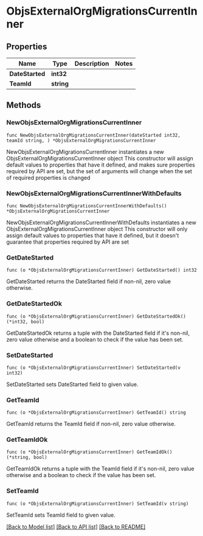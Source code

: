 # ObjsExternalOrgMigrationsCurrentInner

## Properties

Name | Type | Description | Notes
------------ | ------------- | ------------- | -------------
**DateStarted** | **int32** |  | 
**TeamId** | **string** |  | 

## Methods

### NewObjsExternalOrgMigrationsCurrentInner

`func NewObjsExternalOrgMigrationsCurrentInner(dateStarted int32, teamId string, ) *ObjsExternalOrgMigrationsCurrentInner`

NewObjsExternalOrgMigrationsCurrentInner instantiates a new ObjsExternalOrgMigrationsCurrentInner object
This constructor will assign default values to properties that have it defined,
and makes sure properties required by API are set, but the set of arguments
will change when the set of required properties is changed

### NewObjsExternalOrgMigrationsCurrentInnerWithDefaults

`func NewObjsExternalOrgMigrationsCurrentInnerWithDefaults() *ObjsExternalOrgMigrationsCurrentInner`

NewObjsExternalOrgMigrationsCurrentInnerWithDefaults instantiates a new ObjsExternalOrgMigrationsCurrentInner object
This constructor will only assign default values to properties that have it defined,
but it doesn't guarantee that properties required by API are set

### GetDateStarted

`func (o *ObjsExternalOrgMigrationsCurrentInner) GetDateStarted() int32`

GetDateStarted returns the DateStarted field if non-nil, zero value otherwise.

### GetDateStartedOk

`func (o *ObjsExternalOrgMigrationsCurrentInner) GetDateStartedOk() (*int32, bool)`

GetDateStartedOk returns a tuple with the DateStarted field if it's non-nil, zero value otherwise
and a boolean to check if the value has been set.

### SetDateStarted

`func (o *ObjsExternalOrgMigrationsCurrentInner) SetDateStarted(v int32)`

SetDateStarted sets DateStarted field to given value.


### GetTeamId

`func (o *ObjsExternalOrgMigrationsCurrentInner) GetTeamId() string`

GetTeamId returns the TeamId field if non-nil, zero value otherwise.

### GetTeamIdOk

`func (o *ObjsExternalOrgMigrationsCurrentInner) GetTeamIdOk() (*string, bool)`

GetTeamIdOk returns a tuple with the TeamId field if it's non-nil, zero value otherwise
and a boolean to check if the value has been set.

### SetTeamId

`func (o *ObjsExternalOrgMigrationsCurrentInner) SetTeamId(v string)`

SetTeamId sets TeamId field to given value.



[[Back to Model list]](../README.md#documentation-for-models) [[Back to API list]](../README.md#documentation-for-api-endpoints) [[Back to README]](../README.md)


